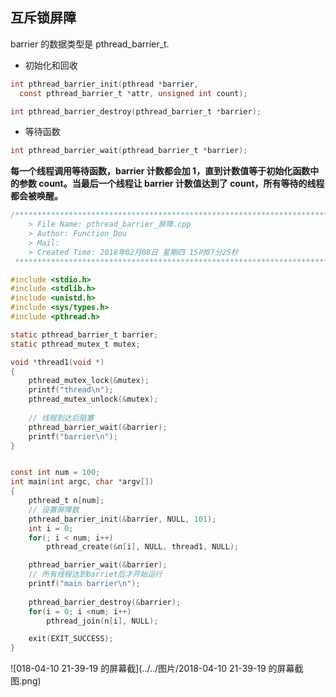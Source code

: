 ## 互斥锁屏障

barrier 的数据类型是 pthread_barrier_t.

- 初始化和回收

```c
int pthread_barrier_init(pthread *barrier,
  const pthread_barrier_t *attr, unsigned int count);

int pthread_barrier_destroy(pthread_barrier_t *barrier);
```

- 等待函数

```c
int pthread_barrier_wait(pthread_barrier_t *barrier);
```

**每一个线程调用等待函数，barrier 计数都会加 1，直到计数值等于初始化函数中的参数 count。当最后一个线程让 barrier 计数值达到了 count，所有等待的线程都会被唤醒。**

```c
/*************************************************************************
    > File Name: pthread_barrier_屏障.cpp
    > Author: Function_Dou
    > Mail: 
    > Created Time: 2018年02月08日 星期四 15时07分25秒
 ************************************************************************/

#include <stdio.h>
#include <stdlib.h>
#include <unistd.h>
#include <sys/types.h>
#include <pthread.h>

static pthread_barrier_t barrier;
static pthread_mutex_t mutex;

void *thread1(void *)
{
    pthread_mutex_lock(&mutex);
    printf("thread\n");
    pthread_mutex_unlock(&mutex);
    
    // 线程到达后阻塞
    pthread_barrier_wait(&barrier);
    printf("barrier\n");
}


const int num = 100;
int main(int argc, char *argv[])
{
    pthread_t n[num];
    // 设置屏障数
    pthread_barrier_init(&barrier, NULL, 101);
    int i = 0;
    for(; i < num; i++)
        pthread_create(&n[i], NULL, thread1, NULL);

    pthread_barrier_wait(&barrier);
    // 所有线程达到barriet后才开始运行
    printf("main barrier\n");
    
    pthread_barrier_destroy(&barrier);
    for(i = 0; i <num; i++)
        pthread_join(n[i], NULL);

    exit(EXIT_SUCCESS);
}
```

![018-04-10 21-39-19 的屏幕截](../../图片/2018-04-10 21-39-19 的屏幕截图.png)